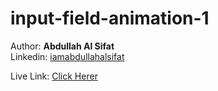 # input-field-animation-1

Author: <b>Abdullah Al Sifat</b>
<br>
Linkedin: <a href="https://www.linkedin.com/in/iamabdullahalsifat/">iamabdullahalsifat</a>
<br>

Live Link: <a href="https://abdullahalsifat.github.io/input-field-animation-1/" target="_blank">Click Herer</a>
